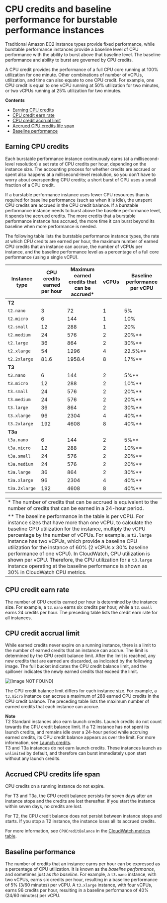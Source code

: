 # CPU credits and baseline performance for burstable performance instances<a name="burstable-credits-baseline-concepts"></a>

Traditional Amazon EC2 instance types provide fixed performance, while burstable performance instances provide a baseline level of CPU performance with the ability to burst above that baseline level\. The baseline performance and ability to burst are governed by CPU credits\.

A CPU credit provides the performance of a full CPU core running at 100% utilization for one minute\. Other combinations of number of vCPUs, utilization, and time can also equate to one CPU credit\. For example, one CPU credit is equal to one vCPU running at 50% utilization for two minutes, or two vCPUs running at 25% utilization for two minutes\.

**Contents**
+ [Earning CPU credits](#earning-CPU-credits)
+ [CPU credit earn rate](#CPU-credit-earn-rate)
+ [CPU credit accrual limit](#CPU-credit-accrual-limit)
+ [Accrued CPU credits life span](#accrued-CPU-credits-life-span)
+ [Baseline performance](#baseline_performance)

## Earning CPU credits<a name="earning-CPU-credits"></a>

Each burstable performance instance continuously earns \(at a millisecond\-level resolution\) a set rate of CPU credits per hour, depending on the instance size\. The accounting process for whether credits are accrued or spent also happens at a millisecond\-level resolution, so you don't have to worry about overspending CPU credits; a short burst of CPU uses a small fraction of a CPU credit\.

If a burstable performance instance uses fewer CPU resources than is required for baseline performance \(such as when it is idle\), the unspent CPU credits are accrued in the CPU credit balance\. If a burstable performance instance needs to burst above the baseline performance level, it spends the accrued credits\. The more credits that a burstable performance instance has accrued, the more time it can burst beyond its baseline when more performance is needed\.

The following table lists the burstable performance instance types, the rate at which CPU credits are earned per hour, the maximum number of earned CPU credits that an instance can accrue, the number of vCPUs per instance, and the baseline performance level as a percentage of a full core performance \(using a single vCPU\)\.


|  Instance type  |  CPU credits earned per hour  |  Maximum earned credits that can be accrued\*  |  vCPUs  |  Baseline performance per vCPU  | 
| --- | --- | --- | --- | --- | 
|  **T2**  |   |   |   |   | 
|  `t2.nano`  |  3  |  72  |  1  |  5%  | 
|  `t2.micro`  |  6  |  144  |  1  |  10%  | 
|  `t2.small`  |  12  |  288  |  1  |  20%  | 
|  `t2.medium`  |  24  |  576  |  2  |  20%\*\*  | 
|  `t2.large`  |  36  |  864  |  2  |  30%\*\*  | 
|  `t2.xlarge`  |  54  |  1296  |  4  |  22\.5%\*\*  | 
|  `t2.2xlarge`  |  81\.6  |  1958\.4  |  8  |  17%\*\*  | 
|  **T3**  |   |   |   |   | 
|  `t3.nano`  |  6  |  144  |  2  |  5%\*\*  | 
|  `t3.micro`  |  12  |  288  |  2  |  10%\*\*  | 
|  `t3.small`  |  24  |  576  |  2  |  20%\*\*  | 
|  `t3.medium`  |  24  |  576  |  2  |  20%\*\*  | 
|  `t3.large`  |  36  |  864  |  2  |  30%\*\*  | 
|  `t3.xlarge`  |  96  |  2304  |  4  |  40%\*\*  | 
|  `t3.2xlarge`  |  192  |  4608  |  8  |  40%\*\*  | 
|  **T3a**  |   |   |   |   | 
|  `t3a.nano`  |  6  |  144  |  2  |  5%\*\*  | 
|  `t3a.micro`  |  12  |  288  |  2  |  10%\*\*  | 
|  `t3a.small`  |  24  |  576  |  2  |  20%\*\*  | 
|  `t3a.medium`  |  24  |  576  |  2  |  20%\*\*  | 
|  `t3a.large`  |  36  |  864  |  2  |  30%\*\*  | 
|  `t3a.xlarge`  |  96  |  2304  |  4  |  40%\*\*  | 
|  `t3a.2xlarge`  |  192  |  4608  |  8  |  40%\*\*  | 


|  | 
| --- |
|  \* The number of credits that can be accrued is equivalent to the number of credits that can be earned in a 24\-hour period\.  | 
|  \*\* The baseline performance in the table is per vCPU\. For instance sizes that have more than one vCPU, to calculate the baseline CPU utilization for the instance, multiply the vCPU percentage by the number of vCPUs\. For example, a `t3.large` instance has two vCPUs, which provide a baseline CPU utilization for the instance of 60% \(2 vCPUs x 30% baseline performance of one vCPU\)\. In CloudWatch, CPU utilization is shown per vCPU\. Therefore, the CPU utilization for a `t3.large` instance operating at the baseline performance is shown as 30% in CloudWatch CPU metrics\.  | 

## CPU credit earn rate<a name="CPU-credit-earn-rate"></a>

The number of CPU credits earned per hour is determined by the instance size\. For example, a `t3.nano` earns six credits per hour, while a `t3.small` earns 24 credits per hour\. The preceding table lists the credit earn rate for all instances\.

## CPU credit accrual limit<a name="CPU-credit-accrual-limit"></a>

While earned credits never expire on a running instance, there is a limit to the number of earned credits that an instance can accrue\. The limit is determined by the CPU credit balance limit\. After the limit is reached, any new credits that are earned are discarded, as indicated by the following image\. The full bucket indicates the CPU credit balance limit, and the spillover indicates the newly earned credits that exceed the limit\.

![\[Image NOT FOUND\]](http://docs.aws.amazon.com/AWSEC2/latest/WindowsGuide/images/t2-t3-bucket.png)

The CPU credit balance limit differs for each instance size\. For example, a `t3.micro` instance can accrue a maximum of 288 earned CPU credits in the CPU credit balance\. The preceding table lists the maximum number of earned credits that each instance can accrue\.

**Note**  
T2 Standard instances also earn launch credits\. Launch credits do not count towards the CPU credit balance limit\. If a T2 instance has not spent its launch credits, and remains idle over a 24\-hour period while accruing earned credits, its CPU credit balance appears as over the limit\. For more information, see [Launch credits](burstable-performance-instances-standard-mode-concepts.md#launch-credits)\.   
T3 and T3a instances do not earn launch credits\. These instances launch as `unlimited` by default, and therefore can burst immediately upon start without any launch credits\.

## Accrued CPU credits life span<a name="accrued-CPU-credits-life-span"></a>

CPU credits on a running instance do not expire\.

For T3 and T3a, the CPU credit balance persists for seven days after an instance stops and the credits are lost thereafter\. If you start the instance within seven days, no credits are lost\.

For T2, the CPU credit balance does not persist between instance stops and starts\. If you stop a T2 instance, the instance loses all its accrued credits\.

For more information, see `CPUCreditBalance` in the [CloudWatch metrics table](burstable-performance-instances-monitoring-cpu-credits.md#burstable-performance-instances-CW-metrics-table)\.

## Baseline performance<a name="baseline_performance"></a>

The number of credits that an instance earns per hour can be expressed as a percentage of CPU utilization\. It is known as the *baseline performance*, and sometimes just as *the baseline*\. For example, a `t3.nano` instance, with two vCPUs, earns six credits per hour, resulting in a baseline performance of 5% \(3/60 minutes\) per vCPU\. A `t3.xlarge` instance, with four vCPUs, earns 96 credits per hour, resulting in a baseline performance of 40% \(24/60 minutes\) per vCPU\.